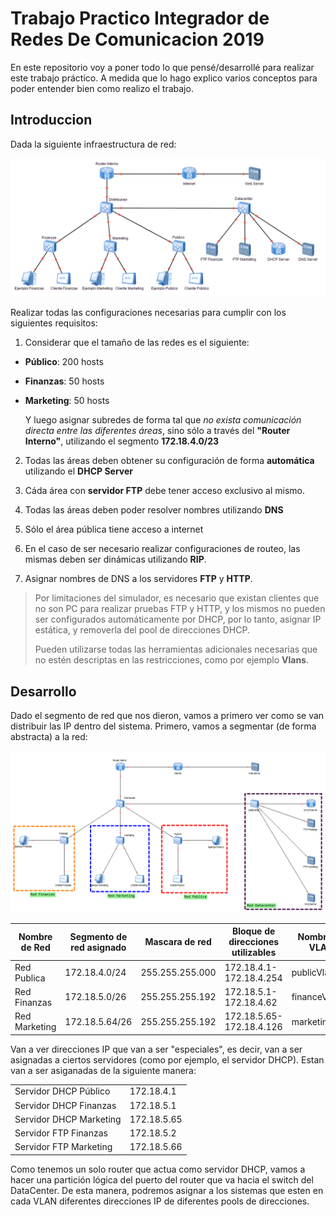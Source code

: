 # Trabajo Practico Integrador de Redes De Comunicacion 2019
En este repositorio voy a poner todo lo que pensé/desarrollé para realizar este trabajo práctico. A medida que lo hago explico varios conceptos para poder entender bien como realizo el trabajo.
## Introduccion
Dada la siguiente infraestructura de red:

![Infraestructura de red del EVA](redEva.png)

Realizar todas las configuraciones necesarias para cumplir con los siguientes requisitos:
 1. Considerar que el tamaño de las redes es el siguiente:
 - **Público**: 200 hosts
 - **Finanzas**: 50 hosts
 - **Marketing**: 50 hosts
 
	Y luego asignar subredes de forma tal que *no exista comunicación directa entre las diferentes áreas*, sino sólo a través del **"Router Interno"**, utilizando el segmento **172.18.4.0/23**

2. Todas las áreas deben obtener su configuración de forma **automática** utilizando el **DHCP Server**

3. Cáda área con **servidor FTP** debe tener acceso exclusivo al mismo.

4. Todas las áreas deben poder resolver nombres utilizando **DNS**

5. Sólo el área pública tiene acceso a internet

6. En el caso de ser necesario realizar configuraciones de routeo, las mismas deben ser dinámicas utilizando **RIP**.

7. Asignar nombres de DNS a los servidores **FTP** y **HTTP**.

> Por limitaciones del simulador, es necesario que existan clientes que no son PC para realizar pruebas FTP y HTTP, y los mismos no pueden ser configurados automáticamente por DHCP, por lo tanto, asignar IP estática, y removerla del pool de direcciones DHCP.
> 
> Pueden utilizarse todas las herramientas adicionales necesarias que no
> estén descriptas en las restricciones, como por ejemplo **Vlans**.

## Desarrollo
Dado el segmento de red que nos dieron, vamos a primero ver como se van distribuir las IP dentro del sistema.
Primero, vamos a segmentar (de forma abstracta) a la red:

![Red modificada para enteder abstracción](redAbstraida.png)

|Nombre de Red|Segmento de red asignado|Mascara de red|Bloque de direcciones utilizables|Nombre de VLAN|
|--|--|--|--|--|
|Red Publica|172.18.4.0/24|255.255.255.000|172.18.4.1-172.18.4.254|publicVlan
|Red Finanzas|172.18.5.0/26|255.255.255.192|172.18.5.1-172.18.4.62|financeVlan
|Red Marketing|172.18.5.64/26|255.255.255.192|172.18.5.65-172.18.4.126|marketingVlan

Van a ver direcciones IP que van a ser "especiales", es decir, van a ser asignadas a ciertos servidores (como por ejemplo, el servidor DHCP). Estan van a ser asiganadas de la siguiente manera:

|||
|--|--|
|Servidor DHCP Público|172.18.4.1|
|Servidor DHCP Finanzas|172.18.5.1|
|Servidor DHCP Marketing|172.18.5.65|
|Servidor FTP Finanzas|172.18.5.2|
|Servidor FTP Marketing|172.18.5.66|

Como tenemos un solo router que actua como servidor DHCP, vamos a hacer una partición lógica del puerto del router que va hacia el switch del DataCenter. De esta manera, podremos asignar a los sistemas que esten en cada VLAN diferentes direcciones IP de diferentes pools de direcciones.